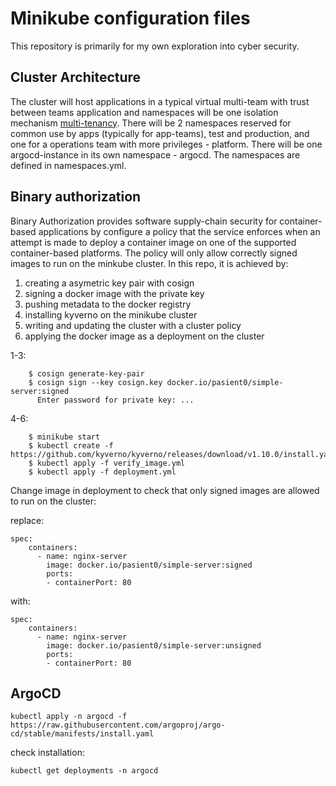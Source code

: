 # Minikube configuration files 

This repository is primarily for my own exploration into cyber security.

## Cluster Architecture

The cluster will host applications in a typical virtual multi-team with trust between teams application and namespaces will be one isolation mechanism  [multi-tenancy](https://kubernetes.io/docs/concepts/security/multi-tenancy/). There will be 2 namespaces reserved for common use by apps (typically for app-teams), test and production, and one for a operations team with more privileges - platform. There will be one argocd-instance in its own namespace - argocd. The namespaces are defined in namespaces.yml. 


## Binary authorization 

Binary Authorization provides software supply-chain security for container-based applications by configure a policy that the service enforces when an attempt is made to deploy a container image on one of the supported container-based platforms. The policy will only allow correctly signed images to run on the minkube cluster. In this repo, it is achieved by:

1. creating a asymetric key pair with cosign 
2. signing a docker image with the private key 
3. pushing metadata to the docker registry 
4. installing kyverno on the minikube cluster 
5. writing and updating the cluster with a cluster policy 
6. applying the docker image as a deployment on the cluster 

1-3:
```
    $ cosign generate-key-pair
    $ cosign sign --key cosign.key docker.io/pasient0/simple-server:signed
      Enter password for private key: ...
```

4-6:
```
    $ minikube start 
    $ kubectl create -f https://github.com/kyverno/kyverno/releases/download/v1.10.0/install.yaml
    $ kubectl apply -f verify_image.yml 
    $ kubectl apply -f deployment.yml
```

Change image in deployment to check that only signed images are allowed to run on the cluster: 

replace:
```
spec:
    containers:
      - name: nginx-server
        image: docker.io/pasient0/simple-server:signed
        ports:
        - containerPort: 80
```

with: 

```
spec:
    containers:
      - name: nginx-server
        image: docker.io/pasient0/simple-server:unsigned
        ports:
        - containerPort: 80
```

## ArgoCD
```
kubectl apply -n argocd -f https://raw.githubusercontent.com/argoproj/argo-cd/stable/manifests/install.yaml
```

check installation:

```
kubectl get deployments -n argocd 
```
